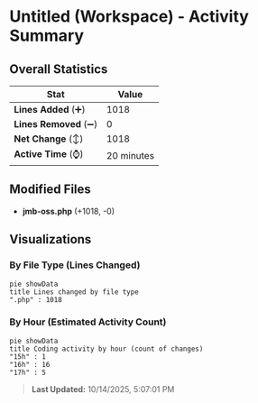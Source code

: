 # Untitled (Workspace) - Activity Summary 

## Overall Statistics

| Stat                   | Value                                                             |
| ---------------------- | ----------------------------------------------------------------- |
| **Lines Added** (➕)   | 1018                                          |
| **Lines Removed** (➖) | 0                                        |
| **Net Change** (↕)    | 1018                |
| **Active Time** (⌚)   | 20 minutes |


## Modified Files
- **jmb-oss.php** (+1018, -0)

## Visualizations

### By File Type (Lines Changed)

```mermaid
pie showData
title Lines changed by file type
".php" : 1018
```

### By Hour (Estimated Activity Count)

```mermaid
pie showData
title Coding activity by hour (count of changes)
"15h" : 1
"16h" : 16
"17h" : 5
```


> **Last Updated:** 10/14/2025, 5:07:01 PM